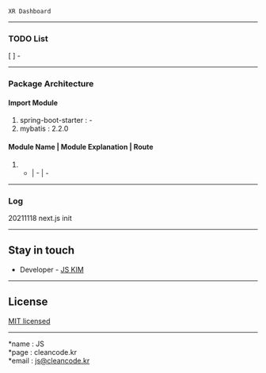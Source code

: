 ```
XR Dashboard
```

---
### TODO List
[ ] -

---
### Package Architecture
#### Import Module
1. spring-boot-starter : -
2. mybatis : 2.2.0

#### Module Name | Module Explanation | Route
1. - | - | -

---
### Log
20211118 next.js init

---
## Stay in touch
- Developer - [JS KIM](https://cleancode.kr)

---
## License
[MIT licensed](LICENSE)

---
*name : JS  
*page : cleancode.kr    
*email : js@cleancode.kr